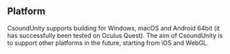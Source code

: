 ## Platform

CsoundUnity supports building for Windows, macOS and Android 64bit (it has successfully been tested on Oculus Quest). The aim of CsoundUnity is to support other platforms in the future, starting from iOS and WebGL.